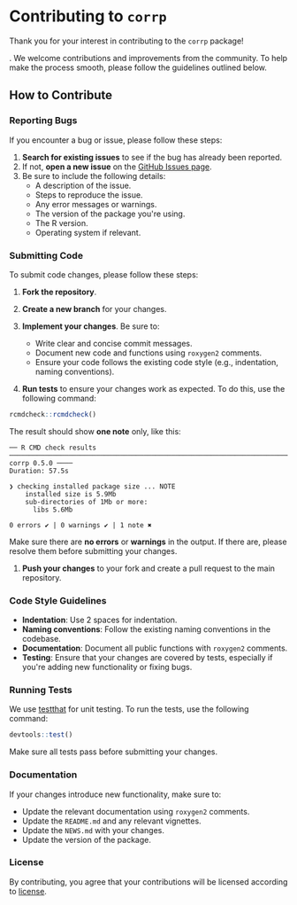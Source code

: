 
# Contributing to `corrp`

Thank you for your interest in contributing to the `corrp` package!

. We welcome contributions and improvements from the community. To help make the process smooth, please follow the guidelines outlined below.

## How to Contribute

### Reporting Bugs

If you encounter a bug or issue, please follow these steps:
1. **Search for existing issues** to see if the bug has already been reported.
2. If not, **open a new issue** on the [GitHub Issues page](https://github.com/meantrix/corrp/issues).
3. Be sure to include the following details:
   - A description of the issue.
   - Steps to reproduce the issue.
   - Any error messages or warnings.
   - The version of the package you're using.
   - The R version.
   - Operating system if relevant.


### Submitting Code

To submit code changes, please follow these steps:
1. **Fork the repository**.
2. **Create a new branch** for your changes.
3. **Implement your changes**. Be sure to:
   - Write clear and concise commit messages.
   - Document new code and functions using `roxygen2` comments.
   - Ensure your code follows the existing code style (e.g., indentation, naming conventions).

4. **Run tests** to ensure your changes work as expected. To do this, use the following command:

```R
rcmdcheck::rcmdcheck()
```

The result should show **one note** only, like this:

```
── R CMD check results ────────────────────────────────────────────────────────────────────────────────────────────────────────────────── corrp 0.5.0 ────
Duration: 57.5s

❯ checking installed package size ... NOTE
    installed size is 5.9Mb
    sub-directories of 1Mb or more:
      libs 5.6Mb

0 errors ✔ | 0 warnings ✔ | 1 note ✖
```

Make sure there are **no errors** or **warnings** in the output. If there are, please resolve them before submitting your changes.

1. **Push your changes** to your fork and create a pull request to the main repository.

### Code Style Guidelines

- **Indentation**: Use 2 spaces for indentation.
- **Naming conventions**: Follow the existing naming conventions in the codebase.
- **Documentation**: Document all public functions with `roxygen2` comments.
- **Testing**: Ensure that your changes are covered by tests, especially if you're adding new functionality or fixing bugs.



### Running Tests

We use [testthat](https://cran.r-project.org/web/packages/testthat/index.html) for unit testing. To run the tests, use the following command:

```R
devtools::test()
```

Make sure all tests pass before submitting your changes.

### Documentation

If your changes introduce new functionality, make sure to:
- Update the relevant documentation using `roxygen2` comments.
- Update the `README.md` and any relevant vignettes.
- Update the `NEWS.md` with your changes.
- Update the version of the package.

### License

By contributing, you agree that your contributions will be licensed according to [license](LICENSE.md).


